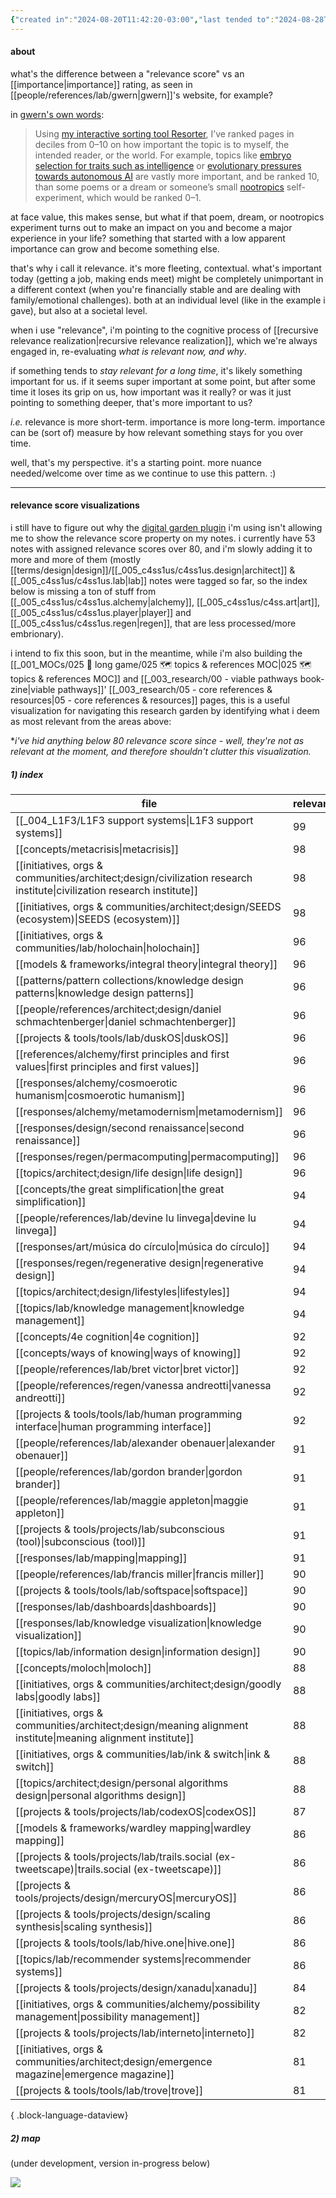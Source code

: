 ```yaml
---
{"created in":"2024-08-20T11:42:20-03:00","last tended to":"2024-08-28T15:26:21-03:00","tags":["patterns","🌿","knowledgedesign"],"dg-publish":true,"aliases":["relevance scores"],"permalink":"/patterns/active-patterns/knowledge-design/relevance-score/","dgPassFrontmatter":true,"created":"2024-08-20T11:42:20.162-03:00","updated":"2024-09-02T14:03:36.356-03:00"}
---
```


#### about

what's the difference between a "relevance score" vs an [[importance\|importance]] rating, as seen in [[people/references/lab/gwern\|gwern]]'s website, for example?

in [gwern's own words](https://gwern.net/about#importance-tags):

> Using [my interactive sorting tool Resorter](/resorter), I’ve ranked pages in deciles from 0–10 on how important the topic is to myself, the intended reader, or the world. For example, topics like [embryo selection for traits such as intelligence](https://gwern.net/embryo-selection) or [evolutionary pressures towards autonomous AI](https://gwern.net/tool-ai) are vastly more important, and be ranked 10, than some poems or a dream or someone’s small [nootropics](https://en.wikipedia.org/wiki/Nootropic) self-experiment, which would be ranked 0–1.

at face value, this makes sense, but what if that poem, dream, or nootropics experiment turns out to make an impact on you and become a major experience in your life? something that started with a low apparent importance can grow and become something else.

that's why i call it relevance. it's more fleeting, contextual. what's important today (getting a job, making ends meet) might be completely unimportant in a different context (when you're financially stable and are dealing with family/emotional challenges). both at an individual level (like in the example i gave), but also at a societal level.

when i use "relevance", i'm pointing to the cognitive process of [[recursive relevance realization\|recursive relevance realization]], which we're always engaged in, re-evaluating *what is relevant now, and why*.

if something tends to *stay relevant for a long time*, it's likely something important for us. if it seems super important at some point, but after some time it loses its grip on us, how important was it really? or was it just pointing to something deeper, that's more important to us?

*i.e.* relevance is more short-term. importance is more long-term. importance can be (sort of) measure by how relevant something stays for you over time.

well, that's my perspective. it's a starting point. more nuance needed/welcome over time as we continue to use this pattern. :)

---
#### relevance score visualizations

i still have to figure out why the [digital garden plugin](https://dg-docs.ole.dev/) i'm using isn't allowing me to show the relevance score property on my notes. i currently have 53 notes with assigned relevance scores over 80, and i'm slowly adding it to more and more of them (mostly [[terms/design\|design]]/[[_005_c4ss1us/c4ss1us.design\|architect]] & [[_005_c4ss1us/c4ss1us.lab\|lab]] notes were tagged so far, so the index below is missing a ton of stuff from [[_005_c4ss1us/c4ss1us.alchemy\|alchemy]], [[_005_c4ss1us/c4ss.art\|art]], [[_005_c4ss1us/c4ss1us.player\|player]] and [[_005_c4ss1us/c4ss1us.regen\|regen]], that are less processed/more embrionary).

i intend to fix this soon, but in the meantime, while i'm also building the [[_001_MOCs/025 🔷 long game/025 🗺 topics & references MOC\|025 🗺 topics & references MOC]] and [[_003_research/00 - viable pathways book-zine\|viable pathways]]' [[_003_research/05 - core references & resources\|05 - core references & resources]] pages, this is a useful visualization for navigating this research garden by identifying what i deem as most relevant from the areas above:

\**i've hid anything below 80 relevance score since - well, they're not as relevant at the moment, and therefore shouldn't clutter this visualization.*

##### 1) index

| file                                                                                                                     | relevancescore | type                                             |
| ------------------------------------------------------------------------------------------------------------------------ | -------------- | ------------------------------------------------ |
| [[_004_L1F3/L1F3 support systems\|L1F3 support systems]]                                                              | 99             | _004_L1F3                                        |
| [[concepts/metacrisis\|metacrisis]]                                                                                   | 98             | concepts                                         |
| [[initiatives, orgs & communities/architect;design/civilization research institute\|civilization research institute]] | 98             | initiatives, orgs & communities/architect;design |
| [[initiatives, orgs & communities/architect;design/SEEDS (ecosystem)\|SEEDS (ecosystem)]]                             | 98             | initiatives, orgs & communities/architect;design |
| [[initiatives, orgs & communities/lab/holochain\|holochain]]                                                          | 96             | initiatives, orgs & communities/lab              |
| [[models & frameworks/integral theory\|integral theory]]                                                              | 96             | models & frameworks                              |
| [[patterns/pattern collections/knowledge design patterns\|knowledge design patterns]]                                 | 96             | patterns/pattern collections                     |
| [[people/references/architect;design/daniel schmachtenberger\|daniel schmachtenberger]]                               | 96             | people/references/architect;design               |
| [[projects & tools/tools/lab/duskOS\|duskOS]]                                                                         | 96             | projects & tools/tools/lab                       |
| [[references/alchemy/first principles and first values\|first principles and first values]]                           | 96             | references/alchemy                               |
| [[responses/alchemy/cosmoerotic humanism\|cosmoerotic humanism]]                                                      | 96             | responses/alchemy                                |
| [[responses/alchemy/metamodernism\|metamodernism]]                                                                    | 96             | responses/alchemy                                |
| [[responses/design/second renaissance\|second renaissance]]                                                           | 96             | responses/design                                 |
| [[responses/regen/permacomputing\|permacomputing]]                                                                    | 96             | responses/regen                                  |
| [[topics/architect;design/life design\|life design]]                                                                  | 96             | topics/architect;design                          |
| [[concepts/the great simplification\|the great simplification]]                                                       | 94             | concepts                                         |
| [[people/references/lab/devine lu linvega\|devine lu linvega]]                                                        | 94             | people/references/lab                            |
| [[responses/art/música do círculo\|música do círculo]]                                                                | 94             | responses/art                                    |
| [[responses/regen/regenerative design\|regenerative design]]                                                          | 94             | responses/regen                                  |
| [[topics/architect;design/lifestyles\|lifestyles]]                                                                    | 94             | topics/architect;design                          |
| [[topics/lab/knowledge management\|knowledge management]]                                                             | 94             | topics/lab                                       |
| [[concepts/4e cognition\|4e cognition]]                                                                               | 92             | concepts                                         |
| [[concepts/ways of knowing\|ways of knowing]]                                                                         | 92             | concepts                                         |
| [[people/references/lab/bret victor\|bret victor]]                                                                    | 92             | people/references/lab                            |
| [[people/references/regen/vanessa andreotti\|vanessa andreotti]]                                                      | 92             | people/references/regen                          |
| [[projects & tools/tools/lab/human programming interface\|human programming interface]]                               | 92             | projects & tools/tools/lab                       |
| [[people/references/lab/alexander obenauer\|alexander obenauer]]                                                      | 91             | people/references/lab                            |
| [[people/references/lab/gordon brander\|gordon brander]]                                                              | 91             | people/references/lab                            |
| [[people/references/lab/maggie appleton\|maggie appleton]]                                                            | 91             | people/references/lab                            |
| [[projects & tools/projects/lab/subconscious (tool)\|subconscious (tool)]]                                            | 91             | projects & tools/projects/lab                    |
| [[responses/lab/mapping\|mapping]]                                                                                    | 91             | responses/lab                                    |
| [[people/references/lab/francis miller\|francis miller]]                                                              | 90             | people/references/lab                            |
| [[projects & tools/tools/lab/softspace\|softspace]]                                                                   | 90             | projects & tools/tools/lab                       |
| [[responses/lab/dashboards\|dashboards]]                                                                              | 90             | responses/lab                                    |
| [[responses/lab/knowledge visualization\|knowledge visualization]]                                                    | 90             | responses/lab                                    |
| [[topics/lab/information design\|information design]]                                                                 | 90             | topics/lab                                       |
| [[concepts/moloch\|moloch]]                                                                                           | 88             | concepts                                         |
| [[initiatives, orgs & communities/architect;design/goodly labs\|goodly labs]]                                         | 88             | initiatives, orgs & communities/architect;design |
| [[initiatives, orgs & communities/architect;design/meaning alignment institute\|meaning alignment institute]]         | 88             | initiatives, orgs & communities/architect;design |
| [[initiatives, orgs & communities/lab/ink & switch\|ink & switch]]                                                    | 88             | initiatives, orgs & communities/lab              |
| [[topics/architect;design/personal algorithms design\|personal algorithms design]]                                    | 88             | topics/architect;design                          |
| [[projects & tools/projects/lab/codexOS\|codexOS]]                                                                    | 87             | projects & tools/projects/lab                    |
| [[models & frameworks/wardley mapping\|wardley mapping]]                                                              | 86             | models & frameworks                              |
| [[projects & tools/projects/lab/trails.social (ex-tweetscape)\|trails.social (ex-tweetscape)]]                        | 86             | projects & tools/projects/lab                    |
| [[projects & tools/projects/design/mercuryOS\|mercuryOS]]                                                             | 86             | projects & tools/projects/design                 |
| [[projects & tools/projects/design/scaling synthesis\|scaling synthesis]]                                             | 86             | projects & tools/projects/design                 |
| [[projects & tools/tools/lab/hive.one\|hive.one]]                                                                     | 86             | projects & tools/tools/lab                       |
| [[topics/lab/recommender systems\|recommender systems]]                                                               | 86             | topics/lab                                       |
| [[projects & tools/projects/design/xanadu\|xanadu]]                                                                   | 84             | projects & tools/projects/design                 |
| [[initiatives, orgs & communities/alchemy/possibility management\|possibility management]]                            | 82             | initiatives, orgs & communities/alchemy          |
| [[projects & tools/projects/lab/interneto\|interneto]]                                                                | 82             | projects & tools/projects/lab                    |
| [[initiatives, orgs & communities/architect;design/emergence magazine\|emergence magazine]]                           | 81             | initiatives, orgs & communities/architect;design |
| [[projects & tools/tools/lab/trove\|trove]]                                                                           | 81             | projects & tools/tools/lab                       |

{ .block-language-dataview}

##### 2) map

(under development, version in-progress below)

<!--![weighted topics breakdown.excalidraw.png](/img/user/_008_illustrations%20&%20designs/weighted%20topics%20breakdown.excalidraw.png)-->
![](https://i.imgur.com/yh18lym.png)
